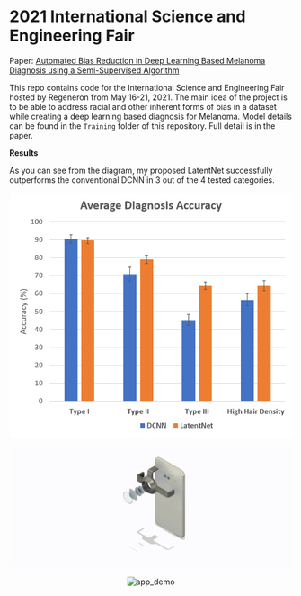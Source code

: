# 2021 International Science and Engineering Fair



Paper: [Automated Bias Reduction in Deep Learning Based Melanoma Diagnosis using a Semi-Supervised Algorithm](https://ieeexplore.ieee.org/abstract/document/9669772)

This repo contains code for the International Science and Engineering Fair hosted by Regeneron from May 16-21, 2021.
The main idea of the project is to be able to address racial and other
inherent forms of bias in a dataset while creating a deep learning
based diagnosis for Melanoma. Model details can be found in the ```Training``` folder of this repository. Full detail is in the paper. 

**Results**

As you can see from the diagram, my proposed LatentNet successfully
outperforms the conventional DCNN in 3 out of the 4 tested categories.

![results_image](Results.jpg)

![device_demo](FinalAnimation.gif) 
<p style="text-align:center;">
<img src="BenignSample_Trim.gif" alt="app_demo" width="200"/></p>


